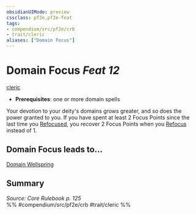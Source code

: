 ```yaml
---
obsidianUIMode: preview
cssclass: pf2e,pf2e-feat
tags:
- compendium/src/pf2e/crb
- trait/cleric
aliases: ["Domain Focus"]
---
```

# Domain Focus  *Feat 12*  
[cleric](Reference/Rules/Traits/cleric.md "Cleric Class Trait")  

- **Prerequisites**: one or more domain spells

Your devotion to your deity's domains grows greater, and so does the power granted to you. If you have spent at least 2 Focus Points since the last time you [Refocused](refocus.md), you recover 2 Focus Points when you [Refocus](refocus.md) instead of 1.

## Domain Focus leads to...

[Domain Wellspring](domain-wellspring.md)

## Summary

*Source: Core Rulebook p. 125*  
%% #compendium/src/pf2e/crb #trait/cleric %%